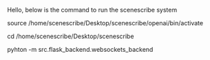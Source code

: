 Hello, below is the command to run the scenescribe system

<!-- activate your venv -->
source /home/scenescribe/Desktop/scenescribe/openai/bin/activate

<!-- go to directory -->
cd /home/scenescribe/Desktop/scenescribe

<!-- run your flask application -->
pyhton -m src.flask_backend.websockets_backend